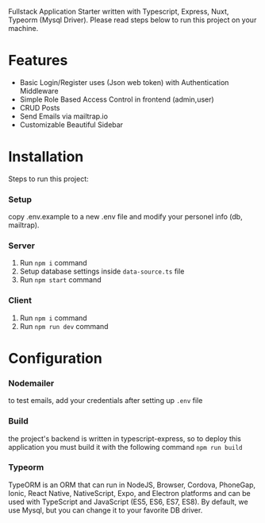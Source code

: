 Fullstack Application Starter written with Typescript, Express, Nuxt, Typeorm (Mysql Driver). Please read steps below to run this project on your machine.

# Features
- Basic Login/Register uses (Json web token) with Authentication Middleware
- Simple Role Based Access Control in frontend (admin,user)
- CRUD Posts
- Send Emails via mailtrap.io
- Customizable Beautiful Sidebar

# Installation
Steps to run this project:

### Setup
copy .env.example to a new .env file and modify your personel info (db, mailtrap).

### Server

1. Run `npm i` command
2. Setup database settings inside `data-source.ts` file
3. Run `npm start` command

### Client

1. Run `npm i` command
2. Run `npm run dev` command



# Configuration

### Nodemailer
to test emails, add your credentials after setting up `.env` file

### Build
the project's backend is written in typescript-express, so to deploy this application you must build it with the following command ``` npm run build ```

### Typeorm
TypeORM is an ORM that can run in NodeJS, Browser, Cordova, PhoneGap, Ionic, React Native, NativeScript, Expo, and Electron platforms and can be used with TypeScript and JavaScript (ES5, ES6, ES7, ES8). By default, we use Mysql, but you can change it to your favorite DB driver.

